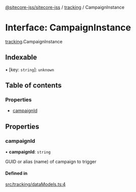 [@sitecore-jss/sitecore-jss](../README.md) / [tracking](../modules/tracking.md) / CampaignInstance

# Interface: CampaignInstance

[tracking](../modules/tracking.md).CampaignInstance

## Indexable

▪ [key: `string`]: `unknown`

## Table of contents

### Properties

- [campaignId](tracking.CampaignInstance.md#campaignid)

## Properties

### campaignId

• **campaignId**: `string`

GUID or alias (name) of campaign to trigger

#### Defined in

[src/tracking/dataModels.ts:4](https://github.com/Sitecore/jss/blob/0b7f86c79/packages/sitecore-jss/src/tracking/dataModels.ts#L4)
